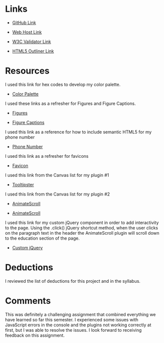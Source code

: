 # Links

* [GitHub Link](https://github.com/megannsjuts/project_resume_jackson_megan.git)

* [Web Host Link](http://www.building07.com/project_resume_jackson_megan/)

* [W3C Validator Link](https://validator.w3.org/nu/?doc=http%3A%2F%2Fwww.building07.com%2Fproject_resume_jackson_megan%2F)

* [HTML5 Outliner Link](https://gsnedders.html5.org/outliner/process.py?url=http%3A%2F%2Fwww.building07.com%2Fproject_resume_jackson_megan%2F)

# Resources

I used this link for hex codes to develop my color palette.

* [Color Palette](http://www.december.com/html/spec/color2.html)

I used these links as a refresher for Figures and Figure Captions.

* [Figures](https://www.w3schools.com/tags/tag_figure.asp)

* [Figure Captions](https://www.w3schools.com/tags/tag_figcaption.asp)

I used this link as a reference for how to include semantic HTML5 for my phone number

* [Phone Number](https://developers.google.com/web/fundamentals/native-hardware/click-to-call/)

I used this link as a refresher for favicons

* [Favicon](https://www.w3.org/2005/10/howto-favicon)

I used this link from the Canvas list for my plugin #1

* [Tooltipster](http://iamceege.github.io/tooltipster/)

I used this link from the Canvas list for my plugin #2

* [AnimateScroll](https://github.com/ramswaroop/animatescroll.js/)

* [AnimateScroll](http://plugins.compzets.com/animatescroll/#)

I used this link for my custom jQuery component in order to add interactivity to the page.
Using the .click() jQuery shortcut method, when the user clicks on the paragraph text in
the header the AnimateScroll plugin will scroll down to the education section of the page.

* [Custom jQuery](https://api.jquery.com/click/)

# Deductions

I reviewed the list of deductions for this project and in the syllabus.

# Comments

This was definitely a challenging assignment that combined everything we have learned
so far this semester. I experienced some issues with JavaScript errors in the console
and the plugins not working correctly at first, but I was able to resolve the issues.
I look forward to receiving feedback on this assignment.
